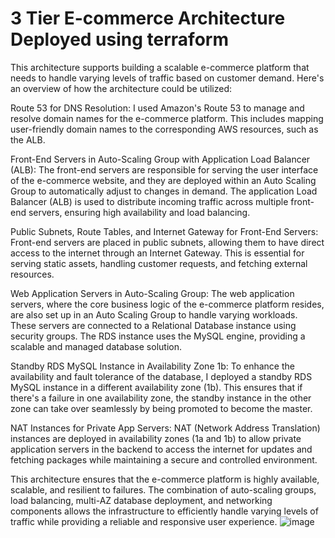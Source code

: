 # 3 Tier E-commerce Architecture Deployed using terraform

This architecture supports building a scalable e-commerce platform that needs to handle varying levels of traffic based on customer demand. Here's an overview of how the architecture could be utilized:

Route 53 for DNS Resolution:
I used Amazon's Route 53 to manage and resolve domain names for the e-commerce platform. This includes mapping user-friendly domain names to the corresponding AWS resources, such as the ALB.

Front-End Servers in Auto-Scaling Group with Application Load Balancer (ALB):
The front-end servers are responsible for serving the user interface of the e-commerce website, and they are deployed within an Auto Scaling Group to automatically adjust to changes in demand.
The application Load Balancer (ALB) is used to distribute incoming traffic across multiple front-end servers, ensuring high availability and load balancing.

Public Subnets, Route Tables, and Internet Gateway for Front-End Servers:
Front-end servers are placed in public subnets, allowing them to have direct access to the internet through an Internet Gateway. This is essential for serving static assets, handling customer requests, and fetching external resources.

Web Application Servers in Auto-Scaling Group:
The web application servers, where the core business logic of the e-commerce platform resides, are also set up in an Auto Scaling Group to handle varying workloads.
These servers are connected to a Relational Database instance using security groups. The RDS instance uses the MySQL engine, providing a scalable and managed database solution.

Standby RDS MySQL Instance in Availability Zone 1b:
To enhance the availability and fault tolerance of the database, I deployed a standby RDS MySQL instance in a different availability zone (1b). This ensures that if there's a failure in one availability zone, the standby instance in the other zone can take over seamlessly by being promoted to become the master.

NAT Instances for Private App Servers:
NAT (Network Address Translation) instances are deployed in availability zones (1a and 1b) to allow private application servers in the backend to access the internet for updates and fetching packages while maintaining a secure and controlled environment.

This architecture ensures that the e-commerce platform is highly available, scalable, and resilient to failures. The combination of auto-scaling groups, load balancing, multi-AZ database deployment, and networking components allows the infrastructure to efficiently handle varying levels of traffic while providing a reliable and responsive user experience.
![image](https://github.com/Ernest41k/3-Tier-Infra-Project-Using-Terraform/assets/136405174/bf6bd8a7-a735-460f-ab5e-957e2aba1e76)




